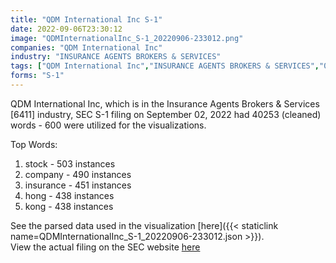 ```yaml
---
title: "QDM International Inc S-1"
date: 2022-09-06T23:30:12
image: "QDMInternationalInc_S-1_20220906-233012.png"
companies: "QDM International Inc"
industry: "INSURANCE AGENTS BROKERS & SERVICES"
tags: ["QDM International Inc","INSURANCE AGENTS BROKERS & SERVICES","09-02-2022","S-1"]
forms: "S-1"
---
```

QDM International Inc, which is in the Insurance Agents Brokers & Services [6411] industry, SEC S-1 filing on September 02, 2022 had 40253 (cleaned) words - 600 were utilized for the visualizations.

Top Words:
1. stock - 503 instances
2. company - 490 instances
3. insurance - 451 instances
4. hong - 438 instances
5. kong - 438 instances


See the parsed data used in the visualization [here]({{< staticlink name=QDMInternationalInc_S-1_20220906-233012.json >}}).  
View the actual filing on the SEC website [here](https://www.sec.gov/Archives/edgar/data/1094032/0001731122-22-001506.txt)